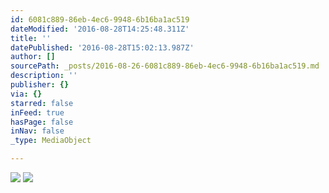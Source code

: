 ```yaml
---
id: 6081c889-86eb-4ec6-9948-6b16ba1ac519
dateModified: '2016-08-28T14:25:48.311Z'
title: ''
datePublished: '2016-08-28T15:02:13.987Z'
author: []
sourcePath: _posts/2016-08-26-6081c889-86eb-4ec6-9948-6b16ba1ac519.md
description: ''
publisher: {}
via: {}
starred: false
inFeed: true
hasPage: false
inNav: false
_type: MediaObject

---
```

![](https://the-grid-user-content.s3-us-west-2.amazonaws.com/b8d72ddb-9c37-46e7-9ddc-196492f442a0.jpg)
![](https://the-grid-user-content.s3-us-west-2.amazonaws.com/aaf4e8f1-9522-44f7-9252-2b156cfaf563.jpg)